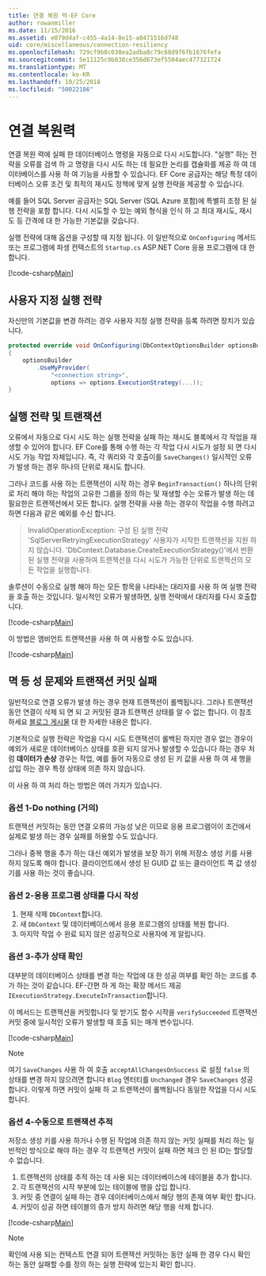 ```yaml
---
title: 연결 복원 력-EF Core
author: rowanmiller
ms.date: 11/15/2016
ms.assetid: e079d4af-c455-4a14-8e15-a8471516d748
uid: core/miscellaneous/connection-resiliency
ms.openlocfilehash: 729cf9b8c038ea2adba8c79c68d9f6fb1676fefa
ms.sourcegitcommit: 5e11125c9b838ce356d673ef5504aec477321724
ms.translationtype: MT
ms.contentlocale: ko-KR
ms.lasthandoff: 10/25/2018
ms.locfileid: "50022186"
---
```

# <a name="connection-resiliency"></a>연결 복원력

연결 복원 력에 실패 한 데이터베이스 명령을 자동으로 다시 시도합니다. "실행" 하는 전략을 오류를 검색 하 고 명령을 다시 시도 하는 데 필요한 논리를 캡슐화를 제공 하 여 데이터베이스를 사용 하 여 기능을 사용할 수 있습니다. EF Core 공급자는 해당 특정 데이터베이스 오류 조건 및 최적의 재시도 정책에 맞게 실행 전략을 제공할 수 있습니다.

예를 들어 SQL Server 공급자는 SQL Server (SQL Azure 포함)에 특별히 조정 된 실행 전략을 포함 합니다. 다시 시도할 수 있는 예외 형식을 인식 하 고 최대 재시도, 재시도 등 간격에 대 한 가능한 기본값을 갖습니다.

실행 전략에 대해 옵션을 구성할 때 지정 됩니다. 이 일반적으로 `OnConfiguring` 메서드 또는 프로그램에 파생 컨텍스트의 `Startup.cs` ASP.NET Core 응용 프로그램에 대 한 합니다.

[!code-csharp[Main](../../../samples/core/Miscellaneous/ConnectionResiliency/Program.cs#OnConfiguring)]

## <a name="custom-execution-strategy"></a>사용자 지정 실행 전략

자신만의 기본값을 변경 하려는 경우 사용자 지정 실행 전략을 등록 하려면 장치가 있습니다.

``` csharp
protected override void OnConfiguring(DbContextOptionsBuilder optionsBuilder)
{
    optionsBuilder
        .UseMyProvider(
            "<connection string>",
            options => options.ExecutionStrategy(...));
}
```

## <a name="execution-strategies-and-transactions"></a>실행 전략 및 트랜잭션

오류에서 자동으로 다시 시도 하는 실행 전략을 실패 하는 재시도 블록에서 각 작업을 재생할 수 있어야 합니다. EF Core를 통해 수행 하는 각 작업 다시 시도가 설정 되 면 다시 시도 가능 작업 자체입니다. 즉, 각 쿼리와 각 호출이를 `SaveChanges()` 일시적인 오류가 발생 하는 경우 하나의 단위로 재시도 합니다.

그러나 코드를 사용 하는 트랜잭션이 시작 하는 경우 `BeginTransaction()` 하나의 단위로 처리 해야 하는 작업의 고유한 그룹을 정의 하는 및 재생할 수는 오류가 발생 하는 데 필요한은 트랜잭션에서 모든 합니다. 실행 전략을 사용 하는 경우이 작업을 수행 하려고 하면 다음과 같은 예외를 수신 합니다.

> InvalidOperationException: 구성 된 실행 전략 'SqlServerRetryingExecutionStrategy' 사용자가 시작한 트랜잭션을 지원 하지 않습니다. 'DbContext.Database.CreateExecutionStrategy()'에서 반환된 실행 전략을 사용하여 트랜잭션을 다시 시도가 가능한 단위로 트랜잭션의 모든 작업을 실행합니다.

솔루션이 수동으로 실행 해야 하는 모든 항목을 나타내는 대리자를 사용 하 여 실행 전략을 호출 하는 것입니다. 일시적인 오류가 발생하면, 실행 전략에서 대리자를 다시 호출합니다.

[!code-csharp[Main](../../../samples/core/Miscellaneous/ConnectionResiliency/Program.cs#ManualTransaction)]

이 방법은 앰비언트 트랜잭션을 사용 하 여 사용할 수도 있습니다.

[!code-csharp[Main](../../../samples/core/Miscellaneous/ConnectionResiliency/Program.cs#AmbientTransaction)]

## <a name="transaction-commit-failure-and-the-idempotency-issue"></a>멱 등 성 문제와 트랜잭션 커밋 실패

일반적으로 연결 오류가 발생 하는 경우 현재 트랜잭션이 롤백됩니다. 그러나 트랜잭션 동안 연결이 삭제 되 면 되 고 커밋된 결과 트랜잭션 상태를 알 수 없는 합니다. 이 참조 하세요 [블로그 게시물](https://blogs.msdn.com/b/adonet/archive/2013/03/11/sql-database-connectivity-and-the-idempotency-issue.aspx) 대 한 자세한 내용은 합니다.

기본적으로 실행 전략은 작업을 다시 시도 트랜잭션이 롤백된 하지만 경우 없는 경우이 예외가 새로운 데이터베이스 상태를 호환 되지 않거나 발생할 수 있습니다 하는 경우 처럼 **데이터가 손상** 경우는 작업, 예를 들어 자동으로 생성 된 키 값을 사용 하 여 새 행을 삽입 하는 경우 특정 상태에 의존 하지 않습니다.

이 사용 하 여 처리 하는 방법은 여러 가지가 있습니다.

### <a name="option-1---do-almost-nothing"></a>옵션 1-Do nothing (거의)

트랜잭션 커밋하는 동안 연결 오류의 가능성 낮은 이므로 응용 프로그램이이 조건에서 실제로 발생 하는 경우 실패를 허용할 수도 있습니다.

그러나 중복 행을 추가 하는 대신 예외가 발생을 보장 하기 위해 저장소 생성 키를 사용 하지 않도록 해야 합니다. 클라이언트에서 생성 된 GUID 값 또는 클라이언트 쪽 값 생성기를 사용 하는 것이 좋습니다.

### <a name="option-2---rebuild-application-state"></a>옵션 2-응용 프로그램 상태를 다시 작성

1. 현재 삭제 `DbContext`합니다.
2. 새 `DbContext` 및 데이터베이스에서 응용 프로그램의 상태를 복원 합니다.
3. 마지막 작업 수 완료 되지 않은 성공적으로 사용자에 게 알립니다.

### <a name="option-3---add-state-verification"></a>옵션 3-추가 상태 확인

대부분의 데이터베이스 상태를 변경 하는 작업에 대 한 성공 여부를 확인 하는 코드를 추가 하는 것이 같습니다. EF-간편 하 게 하는 확장 메서드 제공 `IExecutionStrategy.ExecuteInTransaction`합니다.

이 메서드는 트랜잭션을 커밋합니다 및 받기도 함수 시작을 `verifySucceeded` 트랜잭션 커밋 중에 일시적인 오류가 발생할 때 호출 되는 매개 변수입니다.

[!code-csharp[Main](../../../samples/core/Miscellaneous/ConnectionResiliency/Program.cs#Verification)]

> [!NOTE]
> 여기 `SaveChanges` 사용 하 여 호출 `acceptAllChangesOnSuccess` 로 설정 `false` 의 상태를 변경 하지 않으려면 합니다 `Blog` 엔터티를 `Unchanged` 경우 `SaveChanges` 성공 합니다. 이렇게 하면 커밋이 실패 하 고 트랜잭션이 롤백됩니다 동일한 작업을 다시 시도 합니다.

### <a name="option-4---manually-track-the-transaction"></a>옵션 4-수동으로 트랜잭션 추적

저장소 생성 키를 사용 하거나 수행 된 작업에 의존 하지 않는 커밋 실패를 처리 하는 일반적인 방식으로 해야 하는 경우 각 트랜잭션 커밋이 실패 하면 체크 인 된 ID는 할당할 수 없습니다.

1. 트랜잭션의 상태를 추적 하는 데 사용 되는 데이터베이스에 테이블을 추가 합니다.
2. 각 트랜잭션의 시작 부분에 있는 테이블에 행을 삽입 합니다.
3. 커밋 중 연결이 실패 하는 경우 데이터베이스에서 해당 행의 존재 여부 확인 합니다.
4. 커밋이 성공 하면 테이블의 증가 방지 하려면 해당 행을 삭제 합니다.

[!code-csharp[Main](../../../samples/core/Miscellaneous/ConnectionResiliency/Program.cs#Tracking)]

> [!NOTE]
> 확인에 사용 되는 컨텍스트 연결 되어 트랜잭션 커밋하는 동안 실패 한 경우 다시 확인 하는 동안 실패할 수를 정의 하는 실행 전략에 있는지 확인 합니다.
